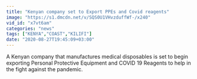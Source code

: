 ```yaml
---
title: "Kenyan company set to Export PPEs and Covid reagents"
image: "https://s1.dmcdn.net/v/SQS0U1VHvzduffWf-/x240"
vid_id: "x7vt6am"
categories: "news"
tags: ["KENYA","COAST","KILIFI"]
date: "2020-08-27T19:45:09+03:00"
---
```

A Kenyan company that manufactures medical disposables is set to begin exporting Personal Protective Equipment and COVID 19 Reagents to help in the fight against the pandemic.
